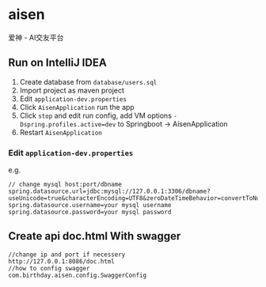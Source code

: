 # aisen
爱神 - AI交友平台

## Run on IntelliJ IDEA
1. Create database from `database/users.sql`
1. Import project as maven project
1. Edit `application-dev.properties`
1. Click `AisenApplication` run the app
1. Click `stop` and edit run config, add VM options `-Dspring.profiles.active=dev` to Springboot -> AisenApplication
1. Restart `AisenApplication`

### Edit `application-dev.properties`
e.g.
```
// change mysql host:port/dbname
spring.datasource.url=jdbc:mysql://127.0.0.1:3306/dbname?useUnicode=true&characterEncoding=UTF8&zeroDateTimeBehavior=convertToNull&useSSL=true&allowMultiQueries=true&serverTimezone=Asia/Hong_Kong
spring.datasource.username=your mysql username
spring.datasource.password=your mysql password
```
##  Create api doc.html With swagger
```
//change ip and port if necessery
http://127.0.0.1:8086/doc.html  
//how to config swagger 
com.birthday.aisen.config.SwaggerConfig
```
